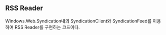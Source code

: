 ## RSS Reader

Windows.Web.Syndication내의 SyndicationClient와 SyndicationFeed를 이용하여 RSS Reader를 구현하는 코드이다.